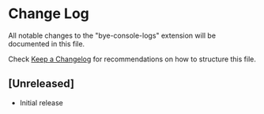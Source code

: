 # Change Log

All notable changes to the "bye-console-logs" extension will be documented in this file.

Check [Keep a Changelog](http://keepachangelog.com/) for recommendations on how to structure this file.

## [Unreleased]

- Initial release